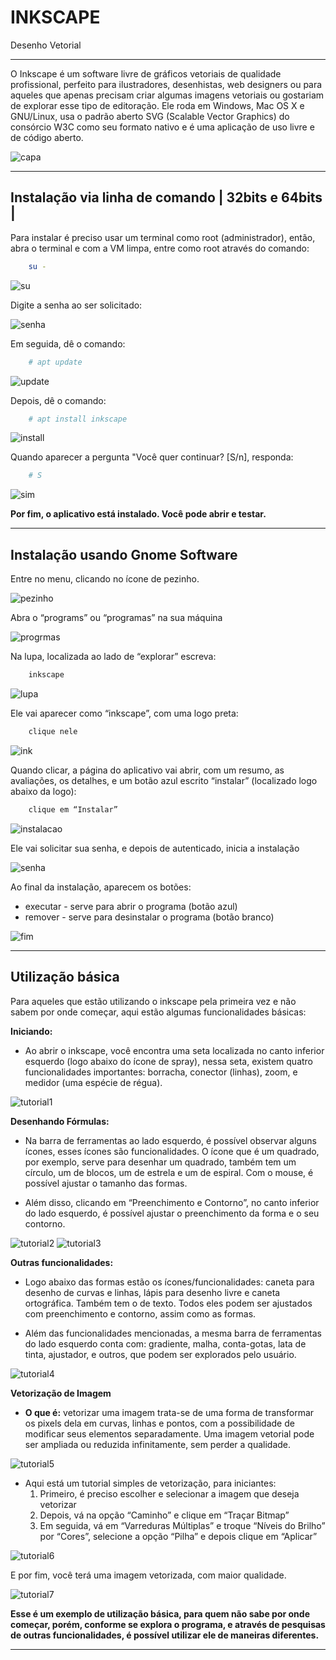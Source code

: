 # INKSCAPE

Desenho Vetorial 

---

O Inkscape é um software livre de gráficos vetoriais de qualidade profissional, perfeito para
ilustradores, desenhistas, web designers ou para aqueles que apenas precisam criar
algumas imagens vetoriais ou gostariam de explorar esse tipo de editoração. Ele roda em
Windows, Mac OS X e GNU/Linux, usa o padrão aberto SVG (Scalable Vector Graphics) do
consórcio W3C como seu formato nativo e é uma aplicação de uso livre e de código aberto.

![capa](img/tutorial-inkscape-1img.png)

---


## Instalação via linha de comando | 32bits e 64bits |
Para instalar é preciso usar um terminal como root (administrador), então, abra o terminal e com a VM limpa, entre como root através do comando: 
```sh
    su -
```
![su](img/tutorial-inkscape-20img.png)


Digite a senha ao ser solicitado:

![senha](img/tutorial-inkscape-2img.png)


Em seguida, dê o comando: 
```sh
    # apt update
```
![update](img/tutorial-inkscape-3img.png)


Depois, dê o comando:
```sh
    # apt install inkscape
```
![install](img/tutorial-inkscape-4img.png)


Quando aparecer a pergunta "Você quer continuar? [S/n], responda: 
```sh
    # S
```
![sim](img/tutorial-inkscape-5img.png)


**Por fim, o aplicativo está instalado. Você pode abrir e testar.**

-----


## Instalação usando Gnome Software

Entre no menu, clicando no ícone de pezinho. 

![pezinho](img/tutorial-inkscape-6img.png)


Abra o “programs” ou “programas” na sua máquina 

![progrmas](img/tutorial-inkscape-7img.png)


Na lupa, localizada ao lado de “explorar” escreva:  
```sh
    inkscape
```
![lupa](img/tutorial-inkscape-8img.png)


Ele vai aparecer como “inkscape”, com uma logo preta:
```sh
    clique nele 
```
![ink](img/tutorial-inkscape-9img.png)

 
Quando clicar, a página do aplicativo vai abrir, com um resumo, as avaliações, os detalhes, e um botão azul escrito “instalar” (localizado logo abaixo da logo):
```sh
    clique em “Instalar” 
```
![instalacao](img/tutorial-inkscape-10img.png)


Ele vai solicitar sua senha, e depois de autenticado, inicia a instalação 

![senha](img/tutorial-inkscape-11img.png)


Ao final da instalação, aparecem os botões: 
* executar - serve para abrir o programa (botão azul) 
* remover - serve para desinstalar o programa (botão branco) 
   

![fim](img/tutorial-inkscape-12img.png)

-------

## Utilização básica

Para aqueles que estão utilizando o inkscape pela primeira vez e não sabem por onde começar, aqui estão algumas funcionalidades básicas:

**Iniciando:**
* Ao abrir o inkscape, você encontra uma seta localizada no canto inferior esquerdo (logo abaixo do ícone de spray), nessa seta, existem quatro funcionalidades importantes: borracha, conector (linhas), zoom, e
medidor (uma espécie de régua).

![tutorial1](img/tutorial-inkscape-13img.png)




**Desenhando Fórmulas:**
* Na barra de ferramentas ao lado esquerdo, é possível observar alguns ícones, esses
ícones são funcionalidades. O ícone que é um quadrado, por exemplo, serve para
desenhar um quadrado, também tem um círculo, um de blocos, um de estrela e um
de espiral. Com o mouse, é possível ajustar o tamanho das formas.

* Além disso, clicando em “Preenchimento e Contorno”, no canto inferior do lado
esquerdo, é possível ajustar o preenchimento da forma e o seu contorno.

![tutorial2](img/tutorial-inkscape-14img.png)
![tutorial3](img/tutorial-inkscape-15img.png)



**Outras funcionalidades:**
* Logo abaixo das formas estão os ícones/funcionalidades: caneta para desenho de
curvas e linhas, lápis para desenho livre e caneta ortográfica. Também tem o de
texto. Todos eles podem ser ajustados com preenchimento e contorno, assim como
as formas.

* Além das funcionalidades mencionadas, a mesma barra de ferramentas do lado
esquerdo conta com: gradiente, malha, conta-gotas, lata de tinta, ajustador, e outros, que podem ser explorados pelo usuário.

![tutorial4](img/tutorial-inkscape-16img.png)

**Vetorização de Imagem**
* **O que é:** vetorizar uma imagem trata-se de uma forma de transformar os pixels dela em curvas, linhas e pontos, com a possibilidade de modificar seus elementos
separadamente. Uma imagem vetorial pode ser ampliada ou reduzida infinitamente,
sem perder a qualidade.

![tutorial5](img/tutorial-inkscape-17img.png)


* Aqui está um tutorial simples de vetorização, para iniciantes:
    1. Primeiro, é preciso escolher e selecionar a imagem que deseja vetorizar
    2. Depois, vá na opção “Caminho” e clique em “Traçar Bitmap”
    3. Em seguida, vá em “Varreduras Múltiplas” e troque “Níveis do Brilho” por
    “Cores”, selecione a opção “Pilha” e depois clique em “Aplicar”


![tutorial6](img/tutorial-inkscape-18img.png)

E por fim, você terá uma imagem vetorizada, com maior qualidade.


![tutorial7](img/tutorial-inkscape-19img.png)


**Esse é um exemplo de utilização básica, para quem não sabe por onde começar, porém, conforme se explora o programa, e através de pesquisas de outras funcionalidades, é possível utilizar ele de maneiras diferentes.**

----

